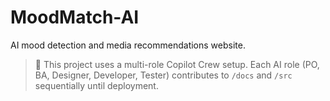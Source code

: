 # MoodMatch-AI
AI mood detection and media recommendations website.
> 🧠 This project uses a multi-role Copilot Crew setup. Each AI role (PO, BA, Designer, Developer, Tester) contributes to `/docs` and `/src` sequentially until deployment.
